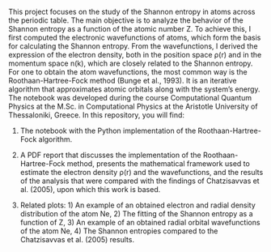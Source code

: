 This project focuses on the study of the Shannon entropy in atoms across the periodic table. The main objective is to analyze the behavior of the Shannon entropy as a 
function of the atomic number Z. To achieve this, I first computed the electronic wavefunctions of atoms, which form the basis for calculating the Shannon entropy. From the wavefunctions, 
I derived the expression of the electron density, both in the position space ρ(r) and in the momentum space n(k), which are closely related to the Shannon entropy.
For one to obtain the atom wavefunctions, the most common way is the Roothaan-Hartree-Fock method (Bunge et al., 1993). It is an iterative algorithm that approximates atomic orbitals along with the system’s energy.
The notebook was developed during the course Computational Quantum Physics at the M.Sc. in Computational Physics at the Aristotle University of Thessaloniki, Greece. In this repository, you will find:

1. The notebook with the Python implementation of the Roothaan-Hartree-Fock algorithm.
   
2. A PDF report that discusses the implementation of the Roothaan-Hartree-Fock method, presents the mathematical framework used to estimate the electron density
ρ(r) and the wavefunctions, and the results of the analysis that were compared with the findings of Chatzisavvas et al. (2005), upon which this work is based.

3. Related plots: 1) An example of an obtained electron and radial density distribution of the atom Ne, 2) The fitting of the Shannon entropy as a function of Z, 3) An example of an obtained radial orbital wavefunctions of the atom Ne, 4) The Shannon entropies compared to the Chatzisavvas et al. (2005) results.
